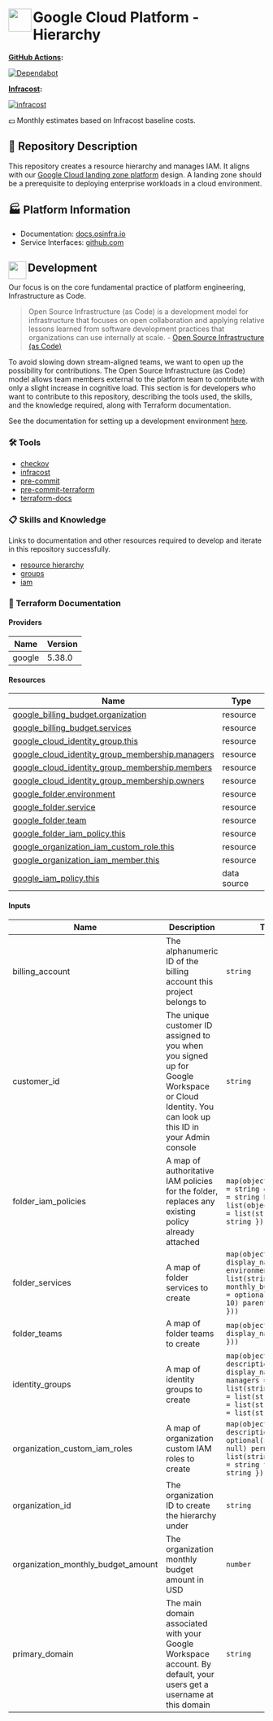 # <img align="left" width="45" height="45" src="https://github.com/osinfra-io/google-cloud-hierarchy/assets/1610100/502cc3e9-fd8c-42be-be03-8aa45e04452a"> Google Cloud Platform - Hierarchy

**[GitHub Actions](https://github.com/osinfra-io/google-cloud-hierarchy/actions):**

[![Dependabot](https://github.com/osinfra-io/google-cloud-hierarchy/actions/workflows/dependabot.yml/badge.svg)](https://github.com/osinfra-io/google-cloud-hierarchy/actions/workflows/dependabot.yml)

**[Infracost](https://www.infracost.io):**

[![infracost](https://img.shields.io/endpoint?url=https://dashboard.api.infracost.io/shields/json/cbeecfe3-576f-4553-984c-e451a575ee47/repos/57318eb1-8a72-432f-8305-4ac7b10c9495/branch/0049fa37-5530-460c-9f8a-ab4824107d09)](https://dashboard.infracost.io/org/osinfra-io/repos/57318eb1-8a72-432f-8305-4ac7b10c9495?tab=settings)

💵 Monthly estimates based on Infracost baseline costs.

## 📄 Repository Description

This repository creates a resource hierarchy and manages IAM. It aligns with our [Google Cloud landing zone platform](https://docs.osinfra.io/google-cloud-platform/landing-zone) design. A landing zone should be a prerequisite to deploying enterprise workloads in a cloud environment.

## 🏭 Platform Information

- Documentation: [docs.osinfra.io](https://docs.osinfra.io/product-guides/google-cloud-platform/landing-zone/google-cloud-hierarchy)
- Service Interfaces: [github.com](https://github.com/osinfra-io/google-cloud-hierarchy/issues/new/choose)

## <img align="left" width="35" height="35" src="https://github.com/osinfra-io/github-organization-management/assets/1610100/39d6ae3b-ccc2-42db-92f1-276a5bc54e65"> Development

Our focus is on the core fundamental practice of platform engineering, Infrastructure as Code.

>Open Source Infrastructure (as Code) is a development model for infrastructure that focuses on open collaboration and applying relative lessons learned from software development practices that organizations can use internally at scale. - [Open Source Infrastructure (as Code)](https://www.osinfra.io)

To avoid slowing down stream-aligned teams, we want to open up the possibility for contributions. The Open Source Infrastructure (as Code) model allows team members external to the platform team to contribute with only a slight increase in cognitive load. This section is for developers who want to contribute to this repository, describing the tools used, the skills, and the knowledge required, along with Terraform documentation.

See the documentation for setting up a development environment [here](https://docs.osinfra.io/fundamentals/development-setup).

### 🛠️ Tools

- [checkov](https://github.com/bridgecrewio/checkov)
- [infracost](https://github.com/infracost/infracost)
- [pre-commit](https://github.com/pre-commit/pre-commit)
- [pre-commit-terraform](https://github.com/antonbabenko/pre-commit-terraform)
- [terraform-docs](https://github.com/terraform-docs/terraform-docs)

### 📋 Skills and Knowledge

Links to documentation and other resources required to develop and iterate in this repository successfully.

- [resource hierarchy](https://cloud.google.com/resource-manager/docs/cloud-platform-resource-hierarchy)
- [groups](https://cloud.google.com/identity/docs/groups)
- [iam](https://cloud.google.com/iam/docs/overview)

### 📓 Terraform Documentation

<!-- BEGINNING OF PRE-COMMIT-TERRAFORM DOCS HOOK -->
#### Providers

| Name | Version |
|------|---------|
| google | 5.38.0 |

#### Resources

| Name | Type |
|------|------|
| [google_billing_budget.organization](https://registry.terraform.io/providers/hashicorp/google/latest/docs/resources/billing_budget) | resource |
| [google_billing_budget.services](https://registry.terraform.io/providers/hashicorp/google/latest/docs/resources/billing_budget) | resource |
| [google_cloud_identity_group.this](https://registry.terraform.io/providers/hashicorp/google/latest/docs/resources/cloud_identity_group) | resource |
| [google_cloud_identity_group_membership.managers](https://registry.terraform.io/providers/hashicorp/google/latest/docs/resources/cloud_identity_group_membership) | resource |
| [google_cloud_identity_group_membership.members](https://registry.terraform.io/providers/hashicorp/google/latest/docs/resources/cloud_identity_group_membership) | resource |
| [google_cloud_identity_group_membership.owners](https://registry.terraform.io/providers/hashicorp/google/latest/docs/resources/cloud_identity_group_membership) | resource |
| [google_folder.environment](https://registry.terraform.io/providers/hashicorp/google/latest/docs/resources/folder) | resource |
| [google_folder.service](https://registry.terraform.io/providers/hashicorp/google/latest/docs/resources/folder) | resource |
| [google_folder.team](https://registry.terraform.io/providers/hashicorp/google/latest/docs/resources/folder) | resource |
| [google_folder_iam_policy.this](https://registry.terraform.io/providers/hashicorp/google/latest/docs/resources/folder_iam_policy) | resource |
| [google_organization_iam_custom_role.this](https://registry.terraform.io/providers/hashicorp/google/latest/docs/resources/organization_iam_custom_role) | resource |
| [google_organization_iam_member.this](https://registry.terraform.io/providers/hashicorp/google/latest/docs/resources/organization_iam_member) | resource |
| [google_iam_policy.this](https://registry.terraform.io/providers/hashicorp/google/latest/docs/data-sources/iam_policy) | data source |

#### Inputs

| Name | Description | Type | Default | Required |
|------|-------------|------|---------|:--------:|
| billing\_account | The alphanumeric ID of the billing account this project belongs to | `string` | `"01C550-A2C86B-B8F16B"` | no |
| customer\_id | The unique customer ID assigned to you when you signed up for Google Workspace or Cloud Identity. You can look up this ID in your Admin console | `string` | n/a | yes |
| folder\_iam\_policies | A map of authoritative IAM policies for the folder, replaces any existing policy already attached | ```map(object({ service = string environment = string bindings = list(object({ members = list(string) role = string })) }))``` | n/a | yes |
| folder\_services | A map of folder services to create | ```map(object({ display_name = string environments = list(string) monthly_budget_amount = optional(number, 10) parent = string }))``` | n/a | yes |
| folder\_teams | A map of folder teams to create | ```map(object({ display_name = string }))``` | n/a | yes |
| identity\_groups | A map of identity groups to create | ```map(object({ description = string display_name = string managers = list(string) members = list(string) owners = list(string) roles = list(string) }))``` | n/a | yes |
| organization\_custom\_iam\_roles | A map of organization custom IAM roles to create | ```map(object({ description = optional(string, null) permissions = list(string) role_id = string title = string }))``` | n/a | yes |
| organization\_id | The organization ID to create the hierarchy under | `string` | n/a | yes |
| organization\_monthly\_budget\_amount | The organization monthly budget amount in USD | `number` | `100` | no |
| primary\_domain | The main domain associated with your Google Workspace account. By default, your users get a username at this domain | `string` | `"osinfra.io"` | no |
<!-- END OF PRE-COMMIT-TERRAFORM DOCS HOOK -->
